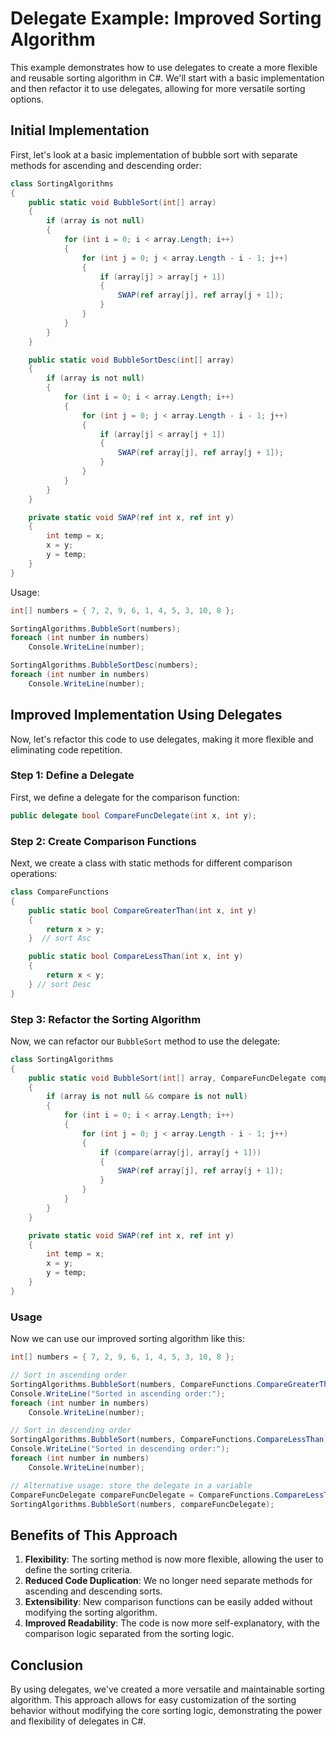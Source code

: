 # Delegate Example: Improved Sorting Algorithm

This example demonstrates how to use delegates to create a more flexible and reusable sorting algorithm in C#. We'll start with a basic implementation and then refactor it to use delegates, allowing for more versatile sorting options.

## Initial Implementation

First, let's look at a basic implementation of bubble sort with separate methods for ascending and descending order:

```csharp
class SortingAlgorithms
{
    public static void BubbleSort(int[] array)
    {
        if (array is not null)
        {
            for (int i = 0; i < array.Length; i++)
            {
                for (int j = 0; j < array.Length - i - 1; j++)
                {
                    if (array[j] > array[j + 1])
                    {
                        SWAP(ref array[j], ref array[j + 1]);
                    }
                }
            }
        }
    }

    public static void BubbleSortDesc(int[] array)
    {
        if (array is not null)
        {
            for (int i = 0; i < array.Length; i++)
            {
                for (int j = 0; j < array.Length - i - 1; j++)
                {
                    if (array[j] < array[j + 1])
                    {
                        SWAP(ref array[j], ref array[j + 1]);
                    }
                }
            }
        }
    }

    private static void SWAP(ref int x, ref int y)
    {
        int temp = x;
        x = y;
        y = temp;
    }
}
```

Usage:
```csharp
int[] numbers = { 7, 2, 9, 6, 1, 4, 5, 3, 10, 8 };

SortingAlgorithms.BubbleSort(numbers);
foreach (int number in numbers)
    Console.WriteLine(number);

SortingAlgorithms.BubbleSortDesc(numbers);
foreach (int number in numbers)
    Console.WriteLine(number);
```

## Improved Implementation Using Delegates

Now, let's refactor this code to use delegates, making it more flexible and eliminating code repetition.

### Step 1: Define a Delegate

First, we define a delegate for the comparison function:

```csharp
public delegate bool CompareFuncDelegate(int x, int y);
```

### Step 2: Create Comparison Functions

Next, we create a class with static methods for different comparison operations:

```csharp
class CompareFunctions
{
    public static bool CompareGreaterThan(int x, int y)
    {
        return x > y;
    }  // sort Asc 

    public static bool CompareLessThan(int x, int y)
    {
        return x < y;
    } // sort Desc 
}
```

### Step 3: Refactor the Sorting Algorithm

Now, we can refactor our `BubbleSort` method to use the delegate:

```csharp
class SortingAlgorithms
{
    public static void BubbleSort(int[] array, CompareFuncDelegate compare)
    {
        if (array is not null && compare is not null)
        {
            for (int i = 0; i < array.Length; i++)
            {
                for (int j = 0; j < array.Length - i - 1; j++)
                {
                    if (compare(array[j], array[j + 1]))
                    {
                        SWAP(ref array[j], ref array[j + 1]);
                    }
                }
            }
        }
    }

    private static void SWAP(ref int x, ref int y)
    {
        int temp = x;
        x = y;
        y = temp;
    }
}
```

### Usage

Now we can use our improved sorting algorithm like this:

```csharp
int[] numbers = { 7, 2, 9, 6, 1, 4, 5, 3, 10, 8 };

// Sort in ascending order
SortingAlgorithms.BubbleSort(numbers, CompareFunctions.CompareGreaterThan);
Console.WriteLine("Sorted in ascending order:");
foreach (int number in numbers)
    Console.WriteLine(number);

// Sort in descending order
SortingAlgorithms.BubbleSort(numbers, CompareFunctions.CompareLessThan);
Console.WriteLine("Sorted in descending order:");
foreach (int number in numbers)
    Console.WriteLine(number);

// Alternative usage: store the delegate in a variable
CompareFuncDelegate compareFuncDelegate = CompareFunctions.CompareLessThan;
SortingAlgorithms.BubbleSort(numbers, compareFuncDelegate);
```

## Benefits of This Approach

1. **Flexibility**: The sorting method is now more flexible, allowing the user to define the sorting criteria.
2. **Reduced Code Duplication**: We no longer need separate methods for ascending and descending sorts.
3. **Extensibility**: New comparison functions can be easily added without modifying the sorting algorithm.
4. **Improved Readability**: The code is now more self-explanatory, with the comparison logic separated from the sorting logic.

## Conclusion

By using delegates, we've created a more versatile and maintainable sorting algorithm. This approach allows for easy customization of the sorting behavior without modifying the core sorting logic, demonstrating the power and flexibility of delegates in C#.
